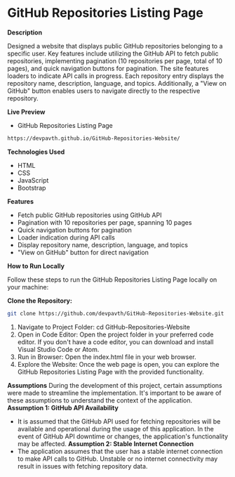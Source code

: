 # GitHub Repositories Listing Page
**Description**

Designed a website that displays public GitHub repositories belonging to a specific user. Key features include utilizing the GitHub API to fetch public repositories, implementing pagination (10 repositories per page, total of 10 pages), and quick navigation buttons for pagination. The site features loaders to indicate API calls in progress. Each repository entry displays the repository name, description, language, and topics. Additionally, a "View on GitHub" button enables users to navigate directly to the respective repository.

**Live Preview**

- GitHub Repositories Listing Page 
```bash
https://devpavth.github.io/GitHub-Repositories-Website/
```


****Technologies Used****

- HTML
- CSS
- JavaScript
- Bootstrap

**Features**

- Fetch public GitHub repositories using GitHub API
- Pagination with 10 repositories per page, spanning 10 pages
- Quick navigation buttons for pagination
- Loader indication during API calls
- Display repository name, description, language, and topics
- "View on GitHub" button for direct navigation

**How to Run Locally**

Follow these steps to run the GitHub Repositories Listing Page locally on your machine:

**Clone the Repository:**
```bash
git clone https://github.com/devpavth/GitHub-Repositories-Website.git
```

1. Navigate to Project Folder: cd GitHub-Repositories-Website
2. Open in Code Editor: Open the project folder in your preferred code editor. If you don't have a code editor, you can download and install Visual Studio Code or Atom.
3. Run in Browser: Open the index.html file in your web browser.
4. Explore the Website: Once the web page is open, you can explore the GitHub Repositories Listing Page with the provided functionality.


**Assumptions**
During the development of this project, certain assumptions were made to streamline the implementation. It's important to be aware of these assumptions to understand the context of the application.
**Assumption 1: GitHub API Availability**
- It is assumed that the GitHub API used for fetching repositories will be available and operational during the usage of this application. In the event of GitHub API downtime or changes, the application's functionality may be affected.
**Assumption 2: Stable Internet Connection**
- The application assumes that the user has a stable internet connection to make API calls to GitHub. Unstable or no internet connectivity may result in issues with fetching repository data.
